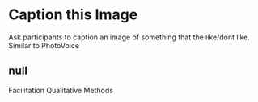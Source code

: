 # Caption this Image

Ask participants to caption an image of something that the like/dont like. Similar to PhotoVoice 

## null

Facilitation
Qualitative Methods

